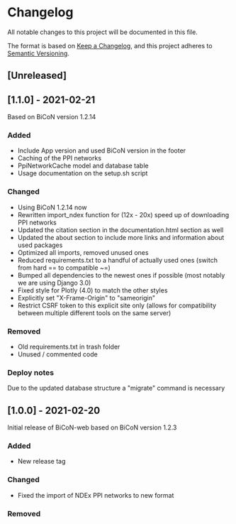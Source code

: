 # Changelog
All notable changes to this project will be documented in this file.

The format is based on [Keep a Changelog](https://keepachangelog.com/en/1.0.0/),
and this project adheres to [Semantic Versioning](https://semver.org/spec/v2.0.0.html).

## [Unreleased]

## [1.1.0] - 2021-02-21
Based on BiCoN version 1.2.14

### Added
- Include App version and used BiCoN version in the footer
- Caching of the PPI networks
- PpiNetworkCache model and database table  
- Usage documentation on the setup.sh script

### Changed
- Using BiCoN 1.2.14 now
- Rewritten import_ndex function for (12x - 20x) speed up of downloading PPI networks
- Updated the citation section in the documentation.html section as well
- Updated the about section to include more links and information about used packages
- Optimized all imports, removed unused ones
- Reduced requirements.txt to a handful of actually used ones (switch from hard == to compatible ~=)
- Bumped all dependencies to the newest ones if possible (most notably we are using Django 3.0)
- Fixed style for Plotly (4.0) to match the other styles
- Explicitly set "X-Frame-Origin" to "sameorigin"
- Restrict CSRF token to this explicit site only (allows for compatibility between multiple different tools on the same server)

### Removed
- Old requirements.txt in trash folder
- Unused / commented code

### Deploy notes
Due to the updated database structure a "migrate" command is necessary

## [1.0.0] - 2021-02-20
Initial release of BiCoN-web based on BiCoN version 1.2.3
### Added
- New release tag
### Changed
- Fixed the import of NDEx PPI networks to new format
### Removed